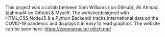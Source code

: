 This project was a collab between Sam Williams ( on GitHub), Ali Ahmad (aahmad4 on Github) & Myself. 
The website(designed with HTML,CSS,NodeJS & a Python Backend) tracks international data on the COVID-19 pandemic and displays it in easy to read graphics. 
The website can be seen here: https://coronatracker.glitch.me/
